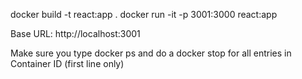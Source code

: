 docker build -t react:app .
docker run -it -p 3001:3000 react:app

Base URL: http://localhost:3001

Make sure you type docker ps and do a docker stop for all entries in Container ID (first line only)
